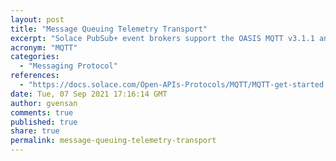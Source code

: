 ```yaml
---
layout: post
title: "Message Queuing Telemetry Transport"
excerpt: "Solace PubSub+ event brokers support the OASIS MQTT v3.1.1 and v5.0 standards to meet the needs of connected devices and mobile applications that need an efficient way to send and receive information that requires very little bandwidth, client-side processing power and/or bandwidth."
acronym: "MQTT"
categories:
  - "Messaging Protocol"
references:
  - "https://docs.solace.com/Open-APIs-Protocols/MQTT/MQTT-get-started.htm"
date: Tue, 07 Sep 2021 17:16:14 GMT
author: gvensan
comments: true
published: true
share: true
permalink: message-queuing-telemetry-transport
---
```

